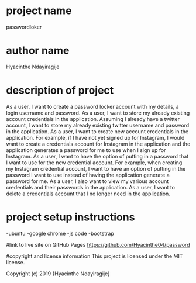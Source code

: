 # project name
passwordloker

# author name
Hyacinthe Ndayiragije

# description of project
As a user, I want to create a password locker account with my details, a login username and password.
As a user, I want to store my already existing account credentials in the application. Assuming I already have a twitter account, I want to store my already existing twitter username and password in the application.
As a user, I want to create new account credentials in the application. For example, if I have not yet signed up for Instagram, I would want to create a credentials account for Instagram in the application and the application generates a password for me to use when I sign up for Instagram.
As a user, I want to have the option of putting in a password that I want to use for the new credential account. For example, when creating my Instagram credential account, I want to have an option of putting in the password I want to use instead of having the application generate a password for me.
As a user, I also want to view my various account credentials and their passwords in the application.
As a user, I want to delete a credentials account that I no longer need in the application.


# project setup instructions
-ubuntu -google chrome -js code -bootstrap

#link to live site on GitHub Pages
https://github.com/Hyacinthe04/password

#copyright and license information
This project is licensed under the MIT license.

Copyright (c) 2019 {Hyacinthe Ndayiragije}